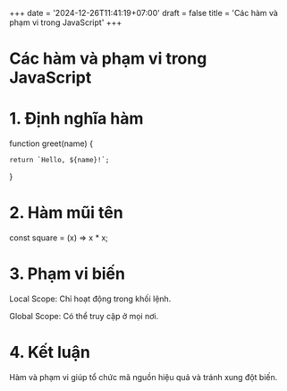 +++
date = '2024-12-26T11:41:19+07:00'
draft = false
title = 'Các hàm và phạm vi trong JavaScript'
+++

# **Các hàm và phạm vi trong JavaScript**

# **1. Định nghĩa hàm**
function greet(name) {

    return `Hello, ${name}!`;

}

# **2. Hàm mũi tên**
const square = (x) => x * x;

# **3. Phạm vi biến**
Local Scope: Chỉ hoạt động trong khối lệnh.

Global Scope: Có thể truy cập ở mọi nơi.

# **4. Kết luận**
Hàm và phạm vi giúp tổ chức mã nguồn hiệu quả và tránh xung đột biến.